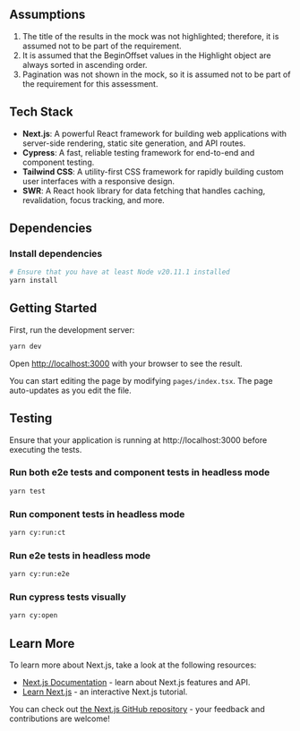 ## Assumptions

1. The title of the results in the mock was not highlighted; therefore, it is assumed not to be part of the requirement.
2. It is assumed that the BeginOffset values in the Highlight object are always sorted in ascending order.
3. Pagination was not shown in the mock, so it is assumed not to be part of the requirement for this assessment.

## Tech Stack

- **Next.js**: A powerful React framework for building web applications with server-side rendering, static site generation, and API routes.
- **Cypress**: A fast, reliable testing framework for end-to-end and component testing.
- **Tailwind CSS**: A utility-first CSS framework for rapidly building custom user interfaces with a responsive design.
- **SWR**: A React hook library for data fetching that handles caching, revalidation, focus tracking, and more.

## Dependencies

### Install dependencies

```bash
# Ensure that you have at least Node v20.11.1 installed
yarn install
```

## Getting Started

First, run the development server:

```bash
yarn dev
```

Open [http://localhost:3000](http://localhost:3000) with your browser to see the result.

You can start editing the page by modifying `pages/index.tsx`. The page auto-updates as you edit the file.

## Testing
Ensure that your application is running at http://localhost:3000 before executing the tests.

### Run both e2e tests and component tests in headless mode
```bash
yarn test
```

### Run component tests in headless mode
```bash
yarn cy:run:ct
```

### Run e2e tests in headless mode
```bash
yarn cy:run:e2e
```

### Run cypress tests visually
```bash
yarn cy:open
```

## Learn More
To learn more about Next.js, take a look at the following resources:

- [Next.js Documentation](https://nextjs.org/docs) - learn about Next.js features and API.
- [Learn Next.js](https://nextjs.org/learn-pages-router) - an interactive Next.js tutorial.

You can check out [the Next.js GitHub repository](https://github.com/vercel/next.js) - your feedback and contributions are welcome!

